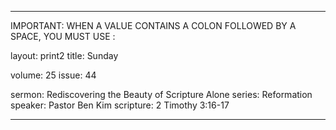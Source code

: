 ---

IMPORTANT: WHEN A VALUE CONTAINS A COLON FOLLOWED BY A SPACE, YOU MUST USE &#58;

layout: print2
title: Sunday

volume: 25
issue: 44

sermon: Rediscovering the Beauty of Scripture Alone
series: Reformation
speaker: Pastor Ben Kim
scripture: 2 Timothy 3:16-17

---